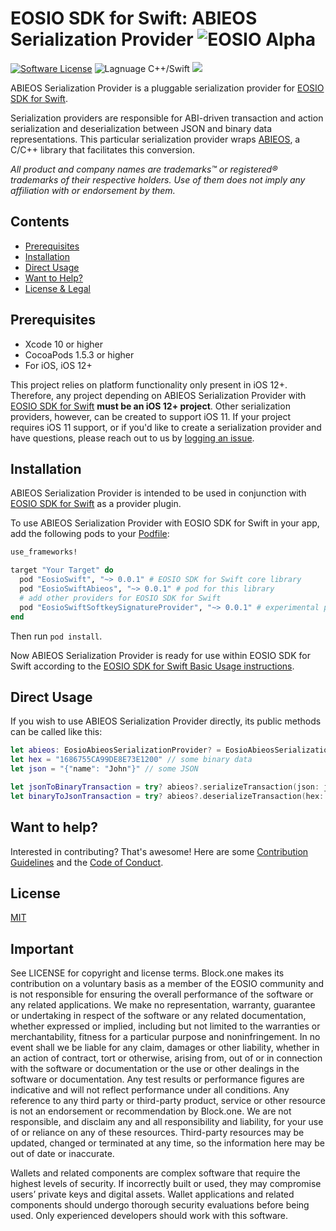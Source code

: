 # EOSIO SDK for Swift: ABIEOS Serialization Provider ![EOSIO Alpha](https://img.shields.io/badge/EOSIO-Alpha-blue.svg)
[![Software License](https://img.shields.io/badge/license-MIT-lightgrey.svg)](https://github.com/EOSIO/eosio-swift/blob/master/LICENSE)
![Lagnuage C++/Swift](https://img.shields.io/badge/Language-C%2B%2B%2FSwift-yellow.svg)
![](https://img.shields.io/badge/Deployment%20Target-iOS%2012-blue.svg)

ABIEOS Serialization Provider is a pluggable serialization provider for [EOSIO SDK for Swift](https://github.com/EOSIO/eosio-swift).

Serialization providers are responsible for ABI-driven transaction and action serialization and deserialization between JSON and binary data representations. This particular serialization provider wraps [ABIEOS](https://github.com/EOSIO/abieos), a C/C++ library that facilitates this conversion.

*All product and company names are trademarks™ or registered® trademarks of their respective holders. Use of them does not imply any affiliation with or endorsement by them.*

## Contents

- [Prerequisites](#prerequisites)
- [Installation](#installation)
- [Direct Usage](#direct-usage)
- [Want to Help?](#want-to-help)
- [License & Legal](#license)

## Prerequisites

* Xcode 10 or higher
* CocoaPods 1.5.3 or higher
* For iOS, iOS 12+

This project relies on platform functionality only present in iOS 12+. Therefore, any project depending on ABIEOS Serialization Provider with [EOSIO SDK for Swift](https://github.com/EOSIO/eosio-swift) **must be an iOS 12+ project**. Other serialization providers, however, can be created to support iOS 11. If your project requires iOS 11 support, or if you'd like to create a serialization provider and have questions, please reach out to us by [logging an issue](/../../issues/new).

## Installation

ABIEOS Serialization Provider is intended to be used in conjunction with [EOSIO SDK for Swift](https://github.com/EOSIO/eosio-swift) as a provider plugin.

To use ABIEOS Serialization Provider with EOSIO SDK for Swift in your app, add the following pods to your [Podfile](https://guides.cocoapods.org/syntax/podfile.html):

```ruby
use_frameworks!

target "Your Target" do
  pod "EosioSwift", "~> 0.0.1" # EOSIO SDK for Swift core library
  pod "EosioSwiftAbieos", "~> 0.0.1" # pod for this library
  # add other providers for EOSIO SDK for Swift
  pod "EosioSwiftSoftkeySignatureProvider", "~> 0.0.1" # experimental provider for development only
end
```

Then run `pod install`.

Now ABIEOS Serialization Provider is ready for use within EOSIO SDK for Swift according to the [EOSIO SDK for Swift Basic Usage instructions](https://github.com/EOSIO/eosio-swift/tree/master#basic-usage).

## Direct Usage

If you wish to use ABIEOS Serialization Provider directly, its public methods can be called like this:

```swift
let abieos: EosioAbieosSerializationProvider? = EosioAbieosSerializationProvider()
let hex = "1686755CA99DE8E73E1200" // some binary data
let json = "{"name": "John"}" // some JSON

let jsonToBinaryTransaction = try? abieos?.serializeTransaction(json: json)
let binaryToJsonTransaction = try? abieos?.deserializeTransaction(hex: hex)
```

## Want to help?

Interested in contributing? That's awesome! Here are some [Contribution Guidelines](./CONTRIBUTING.md) and the [Code of Conduct](./CONTRIBUTING.md#conduct).

## License

[MIT](./LICENSE)

## Important

See LICENSE for copyright and license terms.  Block.one makes its contribution on a voluntary basis as a member of the EOSIO community and is not responsible for ensuring the overall performance of the software or any related applications.  We make no representation, warranty, guarantee or undertaking in respect of the software or any related documentation, whether expressed or implied, including but not limited to the warranties or merchantability, fitness for a particular purpose and noninfringement. In no event shall we be liable for any claim, damages or other liability, whether in an action of contract, tort or otherwise, arising from, out of or in connection with the software or documentation or the use or other dealings in the software or documentation.  Any test results or performance figures are indicative and will not reflect performance under all conditions.  Any reference to any third party or third-party product, service or other resource is not an endorsement or recommendation by Block.one.  We are not responsible, and disclaim any and all responsibility and liability, for your use of or reliance on any of these resources. Third-party resources may be updated, changed or terminated at any time, so the information here may be out of date or inaccurate.

Wallets and related components are complex software that require the highest levels of security.  If incorrectly built or used, they may compromise users’ private keys and digital assets. Wallet applications and related components should undergo thorough security evaluations before being used.  Only experienced developers should work with this software.
